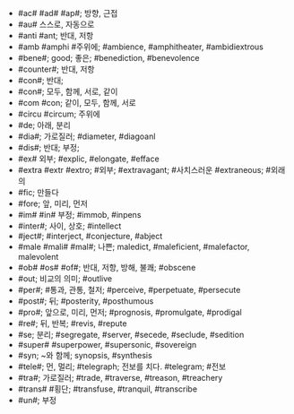 * #ac# #ad# #ap#; 방향, 근접
* #au# 스스로, 자동으로
* #anti #ant; 반대, 저항
* #amb #amphi #주위에; #ambience, #amphitheater, #ambidiextrous
* #bene#; good; 좋은; #benediction, #benevolence
* #counter#; 반대, 저항
* #con#; 반대;
* #con#; 모두, 함께, 서로, 같이
* #com #con; 같이, 모두, 함께, 서로
* #circu #circum; 주위에
* #de; 아래, 분리
* #dia#; 가로질러; #diameter, #diagoanl
* #dis#; 반대; 부정;
* #ex# 외부; #explic, #elongate, #efface
* #extra #extr #extro; #외부; #extravagant; #사치스러운 #extraneous; #외래의
* #fic; 만들다
* #fore; 앞, 미리, 먼저
* #im# #in# 부정; #immob, #inpens
* #inter#; 사이, 상호; #intellect
* #ject#; #interject, #conjecture, #abject
* #male #mali# #mal#; 나쁜; maledict, #maleficient, #malefactor, malevolent
* #ob# #os# #of#; 반대, 저항, 방해, 불쾌; #obscene
* #out; 비교의 의미; #outlive
* #per#; #통과, 관통, 철저; #perceive, #perpetuate, #persecute
* #post#; 뒤; #posterity, #posthumous
* #pro#; 앞으로, 미리, 먼저; #prognosis, #promulgate, #prodigal
* #re#; 뒤, 반복; #revis, #repute
* #se; 분리; #segregate, #server, #secede, #seclude, #sedition
* #super# #superpower, #supersonic, #sovereign
* #syn; ~와 함께; synopsis, #synthesis
* #tele#; 먼, 멀리; #telegraph; 전보를 치다. #telegram; #전보
* #tra#; 가로질러; #trade, #traverse, #treason, #treachery
* #trans# #횡단; #transfuse, #tranquil, #transcribe
* #un#; 부정
